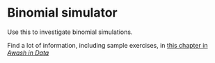 # Binomial simulator

Use this to investigate binomial simulations.

Find a lot of information, including sample exercises, 
in [this chapter in *Awash in Data*](odap.xyz/awash/07.10-binomial.html)




